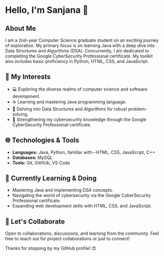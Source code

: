 # Hello, I'm Sanjana 👋

## About Me
I am a 2nd-year Computer Science graduate student on an exciting journey of exploration. My primary focus is on learning Java with a deep dive into Data Structures and Algorithms (DSA). Concurrently, I am dedicated to completing the Google CyberSecurity Professional certificate. My toolkit also includes basic proficiency in Python, HTML, CSS, and JavaScript.

## 🚀 My Interests
- 💻 Exploring the diverse realms of computer science and software development.
- ☕ Learning and mastering Java programming language.
- 🧠 Delving into Data Structures and Algorithms for robust problem-solving.
- 🔐 Strengthening my cybersecurity knowledge through the Google CyberSecurity Professional certificate.

## 🌐 Technologies & Tools
- **Languages:** Java, Python, familiar with--HTML, CSS, JavaScript, C++
- **Databases:** MySQL 
- **Tools:** Git, GitHUb, VS Code

## 🌱 Currently Learning & Doing
- Mastering Java and implementing DSA concepts.
- Navigating the world of cybersecurity via the Google CyberSecurity Professional certificate.
- Expanding web development skills with HTML, CSS, and JavaScript.

## 🤝 Let's Collaborate
Open to collaborations, discussions, and learning from the community. Feel free to reach out for project collaborations or just to connect!


Thanks for stopping by my GitHub profile! 😊


<!---
sanjleviosa/sanjleviosa is a ✨ special ✨ repository because its `README.md` (this file) appears on your GitHub profile.
You can click the Preview link to take a look at your changes.
--->

